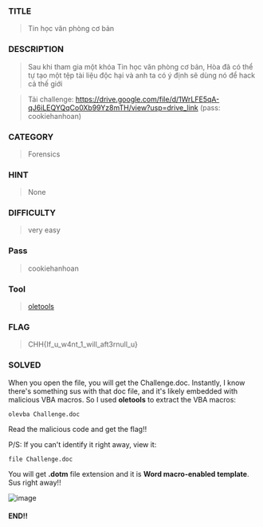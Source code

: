 ### TITLE
>Tin học văn phòng cơ bản
### DESCRIPTION
>Sau khi tham gia một khóa Tin học văn phòng cơ bản, Hòa đã có thể tự tạo một tệp tài liệu độc hại và anh ta có ý định sẽ dùng nó để hack cả thế giới

>Tải challenge: https://drive.google.com/file/d/1WrLFE5qA-qJ6iLEQYQqCo0Xb99Yz8mTH/view?usp=drive_link (pass: cookiehanhoan)
### CATEGORY
>Forensics
### HINT
>None
### DIFFICULTY
>very easy
### Pass
>cookiehanhoan
### Tool
>[oletools](https://github.com/decalage2/oletools/wiki/Install)
### FLAG
>CHH{If_u_w4nt_1_will_aft3rnull_u}
### SOLVED
When you open the file, you will get the Challenge.doc. Instantly, I know there's something sus with that doc file, and it's likely embedded with malicious VBA macros. So I used __oletools__ to extract the VBA macros:
```
olevba Challenge.doc
```
Read the malicious code and get the flag!!

P/S: If you can't identify it right away, view it:
```
file Challenge.doc
```
You will get __.dotm__ file extension and it is __Word macro-enabled template__. Sus right away!!

![image](https://github.com/user-attachments/assets/f1683362-2095-47ca-9378-f85a23212f73)


#### END!!
